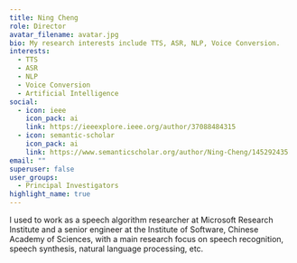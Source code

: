 ```yaml
---
title: Ning Cheng
role: Director
avatar_filename: avatar.jpg
bio: My research interests include TTS, ASR, NLP, Voice Conversion.
interests:
  - TTS
  - ASR
  - NLP
  - Voice Conversion
  - Artificial Intelligence
social:
  - icon: ieee
    icon_pack: ai
    link: https://ieeexplore.ieee.org/author/37088484315
  - icon: semantic-scholar
    icon_pack: ai
    link: https://www.semanticscholar.org/author/Ning-Cheng/145292435
email: ""
superuser: false
user_groups:
  - Principal Investigators
highlight_name: true
---
```


I used to work as a speech algorithm researcher at Microsoft Research Institute and a senior engineer at the Institute of Software, Chinese Academy of Sciences, with a main research focus on speech recognition, speech synthesis, natural language processing, etc.